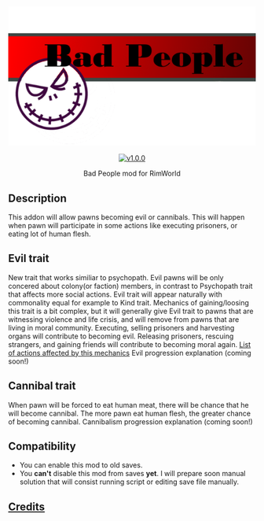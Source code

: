 <p align="center">
    <img src="https://raw.githubusercontent.com/Aviuz/BadPeople/master/Images/Logo.png" alt="Locks" />
</p>
<p align="center">
  <a href="https://github.com/Aviuz/BadPeople/releases">
    <img src="https://img.shields.io/badge/version-1.0.0-red.svg?style=flat" alt="v1.0.0" />
  </a>
</p>

<p align="center">
  Bad People mod for RimWorld
</p>

## Description
This addon will allow pawns becoming evil or cannibals. This will happen when pawn will participate in some actions like executing prisoners, or eating lot of human flesh.

## Evil trait
New trait that works similiar to psychopath. Evil pawns will be only concered about colony(or faction) members, in contrast to Psychopath trait that affects more social actions.
Evil trait will appear naturally with commonality equal for example to Kind trait.
Mechanics of gaining/loosing this trait is a bit complex, but it will generally give Evil trait to pawns that are witnessing violence and life crisis, and will remove from pawns that are living in moral community.
Executing, selling prisoners and harvesting organs will contribute to becoming evil.
Releasing prisoners, rescuing strangers, and gaining friends will contribute to becoming moral again.
[List of actions affected by this mechanics](AffectedActionList)
Evil progression explanation (coming soon!)

## Cannibal trait
When pawn will be forced to eat human meat, there will be chance that he will become cannibal. The more pawn eat human flesh, the greater chance of becoming cannibal. 
Cannibalism progression explanation (coming soon!)

## Compatibility
* You can enable this mod to old saves.
* You **can't** disable this mod from saves **yet**. I will prepare soon manual solution that will consist running script or editing save file manually.

## [Credits](credits.md)